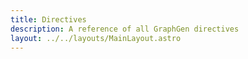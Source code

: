 ```yaml
---
title: Directives
description: A reference of all GraphGen directives
layout: ../../layouts/MainLayout.astro
---
```

